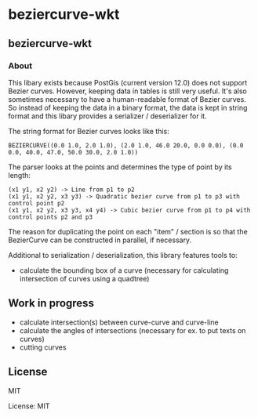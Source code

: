 # beziercurve-wkt

## beziercurve-wkt

### About

This libary exists because PostGis (current version 12.0)
does not support Bezier curves. However, keeping data in tables
is still very useful. It's also sometimes necessary to have a
human-readable format of Bezier curves. So instead of keeping
the data in a binary format, the data is kept in string format
and this libary provides a serializer / deserializer for it.

The string format for Bezier curves looks like this:

```no_run,ignore
BEZIERCURVE((0.0 1.0, 2.0 1.0), (2.0 1.0, 46.0 20.0, 0.0 0.0), (0.0 0.0, 40.0, 47.0, 50.0 30.0, 2.0 1.0))
```

The parser looks at the points and determines the type of point
by its length:

```no_run,ignore
(x1 y1, x2 y2) -> Line from p1 to p2
(x1 y1, x2 y2, x3 y3) -> Quadratic bezier curve from p1 to p3 with control point p2
(x1 y1, x2 y2, x3 y3, x4 y4) -> Cubic bezier curve from p1 to p4 with control points p2 and p3
```

The reason for duplicating the point on each "item" / section
is so that the BezierCurve can be constructed in parallel, if necessary.

Additional to serialization / deserialization, this library features tools to:

- calculate the bounding box of a curve (necessary for calculating intersection of curves using a quadtree)

## Work in progress

- calculate intersection(s) between curve-curve and curve-line
- calculate the angles of intersections (necessary for ex. to put texts on curves)
- cutting curves

## License

MIT

License: MIT
